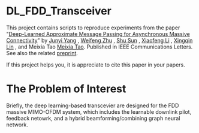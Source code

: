 # DL_FDD_Transceiver

This project contains scripts to reproduce experiments from the paper
"[Deep-Learned Approximate Message Passing for Asynchronous Massive Connectivity](https://ieeexplore.ieee.org/abstract/document/9390399/)"
by 
[Junyi Yang](mailto://yangjunyi@sjtu.edu.cn)
,
[Weifeng Zhu](mailto://eee-wf.zhu@polyu.edu.hk)
,
[Shu Sun](mailto://shusun@sjtu,edu.cn)
, 
[Xiaofeng Li](mailto://xiaofeng.li@intel.com)
, 
[Xingqin Lin](mailto://xingqinl@nvidia.com)
, and Meixia Tao
[Meixia Tao](mailto://mxtao@sjtu.edu.cn).
Published in IEEE Communications Letters.
See also the related [preprint](https://arxiv.org/abs/2312.05786).

If this project helps you, it is appreciate to cite this paper in your papers.

# The Problem of Interest

Briefly, the deep learning-based transcevier are designed for the FDD massive MIMO-OFDM system, which includes the learnable downlink pilot, feedback netowrk, and a hybrid beamforming/combining graph neural network.



